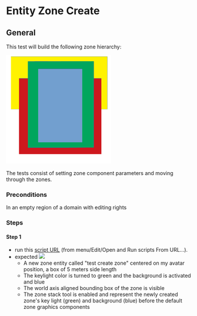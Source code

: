 # Entity Zone Create
## General
This test will build the following zone hierarchy:

![](./hierarchy.png) 

The tests consist of setting zone component parameters and moving through the zones.

### Preconditions
In an empty region of a domain with editing rights

### Steps

#### Step 1
- run this [script URL](./create.js?raw=true) (from menu/Edit/Open and Run scripts From URL...). 
- expected ![](./create.png)
  - A new zone entity called "test create zone" centered on my avatar position, a box of 5 meters side length
  - The keylight color is turned to green and the background is activated and blue
  - The world axis aligned bounding box of the zone is visible
  - The zone stack tool is enabled and represent the newly created zone's key light (green) and background (blue) before the default zone graphics components

 
